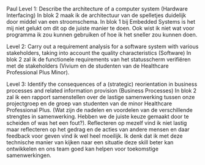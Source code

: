 Paul
Level 1: Describe the architecture of a computer system (Hardware Interfacing)
In blok 2 maak ik de architectuur van de spelletjes duidelijk door middel van een stroomschema. In blok 1 bij Embedded Systems is het mij niet gelukt om dit op de juiste manier te doen. Ook wist ik niet wat voor programma ik zou kunnen gebruiken of hoe ik het sneller zou kunnen doen.

Level 2: Carry out a requirement analysis for a software system with various stakeholders, taking into account the quality characteristics (Software)
In blok 2 zal ik de functionele requirements van het statusscherm verifiëren met de stakeholders (Vivium en de studenten van de Healthcare Professional Plus Minor).

Level 3: Identify the consequences of a (strategic) reorientation in business processes and related information provision (Business Processes)
In blok 2 zal ik een rapport samenstellen over de lastige samenwerking tussen onze projectgroep en de groep van studenten van de minor Healthcare Professional Plus. (Wat zijn de nadelen en voordelen van de verschillende strengtes in samenwerking. Hebben we de juiste keuze gemaakt door te scheiden of was het een fout?). Reflecteren op mezelf vind ik niet lastig maar reflecteren op het gedrag en de acties van andere mensen en daar feedback voor geven vind ik wel heel moeilijk. Ik denk dat ik met deze technische manier van kijken naar een situatie deze skill beter kan ontwikkelen en ons team goed kan helpen voor toekomstige samenwerkingen.
